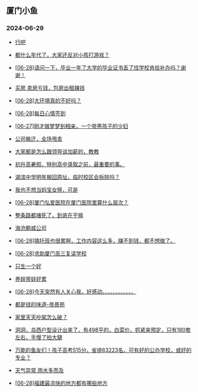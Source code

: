 ## 厦门小鱼 
### 2024-06-29

+ [行吧](http://bbs.xmfish.com/read-htm-tid-18211207.html)

+ [都什么年代了，大家还反对小孩打游戏？](http://bbs.xmfish.com/read-htm-tid-18211249.html)

+ [[06-28]请问一下，毕业一年了大学的毕业证书丢了找学校肯给补办吗？谢谢！](http://bbs.xmfish.com/read-htm-tid-18211307.html)

+ [买房 卖房亏钱，包房出租赚钱](http://bbs.xmfish.com/read-htm-tid-18211232.html)

+ [[06-28]大环境真的不好吗？](http://bbs.xmfish.com/read-htm-tid-18211421.html)

+ [[06-28]每日心情签到](http://bbs.xmfish.com/read-htm-tid-18211194.html)

+ [[06-27]刚才做梦梦到相亲，一个带男孩子的少妇](http://bbs.xmfish.com/read-htm-tid-18211206.html)

+ [公司搬迁，全场甩卖](http://bbs.xmfish.com/read-htm-tid-18211395.html)

+ [大家都是怎么跟领导谈加薪的，教教](http://bbs.xmfish.com/read-htm-tid-18211382.html)

+ [初升高暑假，特别高中录取之前，最重要的事。](http://bbs.xmfish.com/read-htm-tid-18211221.html)

+ [湖滨中学明年搬回原址，临时校区会拆除吗？](http://bbs.xmfish.com/read-htm-tid-18211374.html)

+ [我也不想当妈宝女呀，可是](http://bbs.xmfish.com/read-htm-tid-18211465.html)

+ [[06-28]厦门弘爱医院在厦门医院里算什么层次？](http://bbs.xmfish.com/read-htm-tid-18211419.html)

+ [整条路都堵死了，到底在干嘛](http://bbs.xmfish.com/read-htm-tid-18211512.html)

+ [海沧鹏威公司](http://bbs.xmfish.com/read-htm-tid-18211257.html)

+ [[06-28]搞托班也很累啊，工作内容这么多，赚不到钱，都不想做了。](http://bbs.xmfish.com/read-htm-tid-18211400.html)

+ [[06-28]求助厦门高三复读学校](http://bbs.xmfish.com/read-htm-tid-18211292.html)

+ [只生一个好](http://bbs.xmfish.com/read-htm-tid-18211475.html)

+ [养娃带娃好累](http://bbs.xmfish.com/read-htm-tid-18211493.html)

+ [[06-28]今天突然有人关心我，好感动。。。。。。。。。。。。](http://bbs.xmfish.com/read-htm-tid-18211526.html)

+ [都是钱的味道-帝景苑](http://bbs.xmfish.com/read-htm-tid-18211600.html)

+ [家里天天吵架怎么破？](http://bbs.xmfish.com/read-htm-tid-18211583.html)

+ [洞洞，岛西户型设计出来了，有498平的，白菜价，抓紧来预定，只有180套左右，手慢了拍大腿](http://bbs.xmfish.com/read-htm-tid-18211618.html)

+ [万能的鱼友们！孩子高考515分，省排63223名，可有好的公办学校，或好的专业？](http://bbs.xmfish.com/read-htm-tid-18211621.html)

+ [天气异常 雨水多而及](http://bbs.xmfish.com/read-htm-tid-18211443.html)

+ [[06-28]福建最凉快的地方都有哪些地方](http://bbs.xmfish.com/read-htm-tid-18211533.html)

